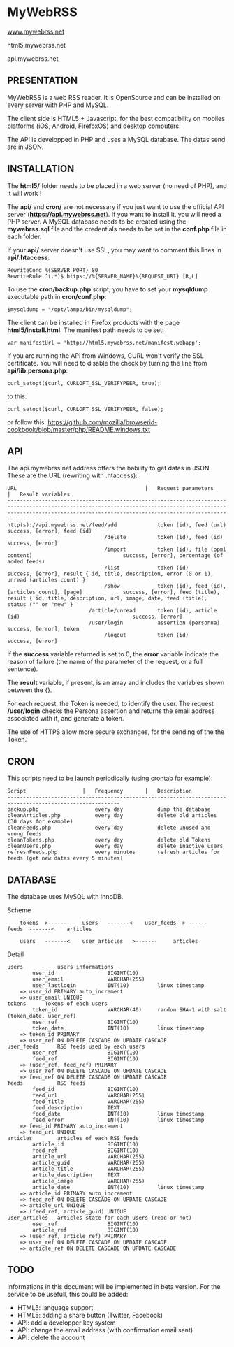 MyWebRSS
========
www.mywebrss.net

html5.mywebrss.net

api.mywebrss.net

PRESENTATION
------------
MyWebRSS is a web RSS reader. It is OpenSource and can be installed on every server with PHP and MySQL.

The client side is HTML5 + Javascript, for the best compatibility on mobiles platforms (iOS, Android, FirefoxOS) and desktop computers.

The API is developped in PHP and uses a MySQL database. The datas send are in JSON.

INSTALLATION
------------
The **html5/** folder needs to be placed in a web server (no need of PHP), and it will work !

The **api/** and **cron/** are not necessary if you just want to use the official API server (**https://api.mywebrss.net**). If you want to install it, you will need a PHP server. A MySQL database needs to be created using the **mywebrss.sql** file and the credentials needs to be set in the **conf.php** file in each folder.

If your **api/** server doesn't use SSL, you may want to comment this lines in **api/.htaccess**:

	RewriteCond %{SERVER_PORT} 80 
	RewriteRule ^(.*)$ https://%{SERVER_NAME}%{REQUEST_URI} [R,L]

To use the **cron/backup.php** script, you have to set your **mysqldump** executable path in **cron/conf.php**:

	$mysqldump = "/opt/lampp/bin/mysqldump";

The client can be installed in Firefox products with the page **html5/install.html**. The manifest path needs to be set:

	var manifestUrl = 'http://html5.mywebrss.net/manifest.webapp';

If you are running the API from Windows, CURL won't verify the SSL certificate. You will need to disable the check by turning the line from **api/lib.persona.php**:

	curl_setopt($curl, CURLOPT_SSL_VERIFYPEER, true);

to this:

	curl_setopt($curl, CURLOPT_SSL_VERIFYPEER, false);

or follow this: https://github.com/mozilla/browserid-cookbook/blob/master/php/README.windows.txt

API
---
The api.mywebrss.net address offers the hability to get datas in JSON. These are the URL (rewriting with .htaccess):
	
	URL											|	Request parameters										|	Result variables
	----------------------------------------------------------------------------------------------------------------------------------------------------------------------------------------------------------------------------------
	http(s)://api.mywebrss.net/feed/add				token (id), feed (url)										success, [error], feed (id)
								   /delete			token (id), feed (id)										success, [error]
								   /import			token (id), file (opml content)								success, [error], percentage (of added feeds)
							       /list			token (id)													success, [error], result { id, title, description, error (0 or 1), unread (articles count) }
							       /show			token (id), feed (id), [articles_count], [page]				success, [error], feed (title), result { id, title, description, url, image, date, feed (title), status ("" or "new" }
							  /article/unread		token (id), article (id)									success, [error]
							  /user/login			assertion (personna)										success, [error], token
							       /logout			token (id)													success, [error]

If the **success** variable returned is set to 0, the **error** variable indicate the reason of failure (the name of the parameter of the request, or a full sentence).

The **result** variable, if present, is an array and includes the variables shown between the {}.

For each request, the Token is needed, to identify the user. The request **/user/login** checks the Persona assertion and returns the email address associated with it, and generate a token.

The use of HTTPS allow more secure exchanges, for the sending of the the Token.

CRON
----
This scripts need to be launch periodically (using crontab for example):
	
	Script					|	Frequency		|	Description
	----------------------------------------------------------------------------------------------------------
	backup.php					every day			dump the database
	cleanArticles.php			every day			delete old articles (30 days for example)
	cleanFeeds.php				every day			delete unused and wrong feeds
	cleanTokens.php				every day			delete old Tokens
	cleanUsers.php				every day			delete inactive users
	refreshFeeds.php			every minutes		refresh articles for feeds (get new datas every 5 minutes)

DATABASE
--------
The database uses MySQL with InnoDB.

Scheme
		
		tokens	>-------	users	-------<	user_feeds	>-------	 feeds	-------<	articles
		
		users	-------<	user_articles	>-------	 articles

Detail
	
	users			users informations
			user_id					BIGINT(10)
			user_email				VARCHAR(255)
			user_lastlogin			INT(10)			linux timestamp
		=> user_id PRIMARY auto_increment
		=> user_email UNIQUE
	tokens      Tokens of each users
			token_id				VARCHAR(40)		random SHA-1 with salt (token_date, user_ref)
			user_ref				BIGINT(10)
			token_date				INT(10)			linux timestamp
		=> token_id PRIMARY
		=> user_ref ON DELETE CASCADE ON UPDATE CASCADE
	user_feeds		RSS feeds used by each users
			user_ref				BIGINT(10)
			feed_ref				BIGINT(10)
		=> (user_ref, feed_ref) PRIMARY
		=> user_ref ON DELETE CASCADE ON UPDATE CASCADE
		=> feed_ref ON DELETE CASCADE ON UPDATE CASCADE
	feeds			RSS feeds
			feed_id					BIGINT(10)
			feed_url				VARCHAR(255)
			feed_title				VARCHAR(255)
			feed_description		TEXT
			feed_date				INT(10)			linux timestamp
			feed_error				INT(10)			linux timestamp
		=> feed_id PRIMARY auto_increment
		=> feed_url UNIQUE
	articles		articles of each RSS feeds
			article_id				BIGINT(10)
			feed_ref				BIGINT(10)
			article_url				VARCHAR(255)
			article_guid			VARCHAR(255)
			article_title			VARCHAR(255)
			article_description		TEXT
			article_image			VARCHAR(255)
			article_date			INT(10)			linux timestamp
		=> article_id PRIMARY auto_increment
		=> feed_ref ON DELETE CASCADE ON UPDATE CASCADE
		=> article_url UNIQUE
		=> (feed_ref, article_guid) UNIQUE
	user_articles	articles state for each users (read or not)
			user_ref				BIGINT(10)
			article_ref				BIGINT(10)
		=> (user_ref, article_ref) PRIMARY
		=> user_ref ON DELETE CASCADE ON UPDATE CASCADE
		=> article_ref ON DELETE CASCADE ON UPDATE CASCADE

TODO
----
Informations in this document will be implemented in beta version. For the service to be usefull, this could be added:
* HTML5: language support
* HTML5: adding a share button (Twitter, Facebook)
* API: add a developper key system
* API: change the email address (with confirmation email sent)
* API: delete the account
